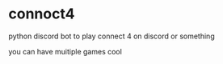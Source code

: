 # connoct4

python discord bot to play connect 4 on discord or something

you can have muitiple games cool

